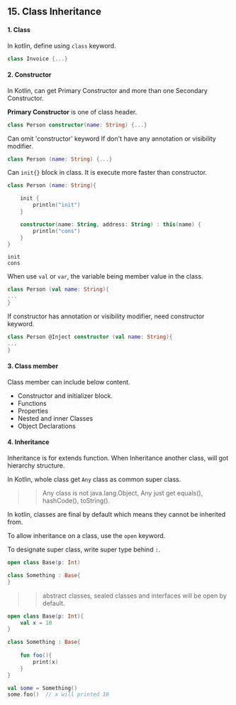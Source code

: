 ## 15. Class Inheritance

#### 1. Class

In kotlin, define using `class` keyword.

~~~kotlin
class Invoice {...}
~~~

#### 2. Constructor

In Kotlin, can get Primary Constructor and more than one Secondary Constructor.

__Primary Constructor__ is one of class header.

~~~kotlin
class Person constructor(name: String) {...}
~~~

Can omit 'constructor' keyword If don't have any annotation or visibility modifier. 

~~~kotlin
class Person (name: String) {...} 
~~~

Can `init{}` block in class. It is execute more faster than constructor.

~~~kotlin
class Person (name: String){

    init {
        println("init")
    }

    constructor(name: String, address: String) : this(name) {
        println("cons")
    }
}
~~~

~~~
init
cons
~~~

When use `val` or `var`, the variable being member value in the class.

~~~kotlin
class Person (val name: String){
...
}
~~~

If constructor has annotation or visibility modifier, need constructor keyword.

~~~kotlin
class Person @Inject constructor (val name: String){
...
}
~~~

#### 3. Class member

Class member can include below content.

- Constructor and initializer block.
- Functions
- Properties
- Nested and inner Classes
- Object Declarations

#### 4. Inheritance

Inheritance is for extends function. When Inheritance another class, will got hierarchy structure.

In Kotlin, whole class get `Any` class as common super class.

>> Any class is not java.lang.Object, Any just get equals(), hashCode(), toString().
>

In kotlin, classes are final by default which means they cannot be inherited from.

To allow inheritance on a class, use the `open` keyword.

To designate super class, write super type behind `:`.

~~~kotlin
open class Base(p: Int)

class Something : Base{
}
~~~

>>  abstract classes, sealed classes and interfaces will be open by default.

~~~kotlin
open class Base(p: Int){
    val x = 10
}

class Something : Base{
    
    fun foo(){
        print(x)
    }   
}

val some = Something()
some.foo()  // x will printed 10
~~~


~~~kotlin
~~~

~~~kotlin
~~~

~~~kotlin
~~~

~~~kotlin
~~~

~~~kotlin
~~~


